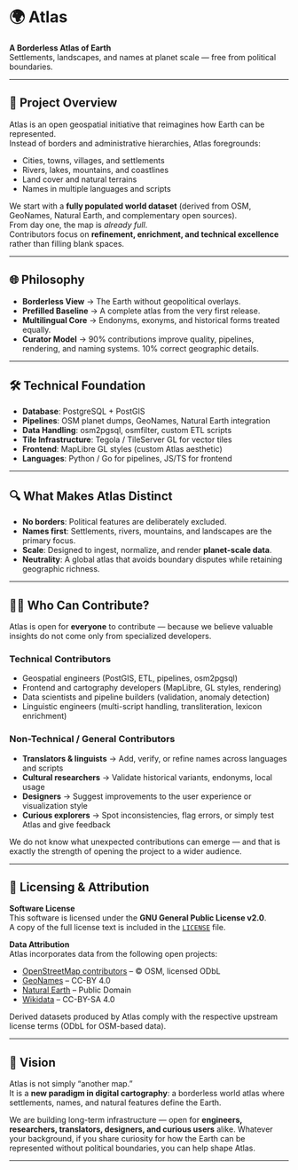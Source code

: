 # 🌍 Atlas  

**A Borderless Atlas of Earth**  
Settlements, landscapes, and names at planet scale — free from political boundaries.  

---

## 📖 Project Overview  
Atlas is an open geospatial initiative that reimagines how Earth can be represented.  
Instead of borders and administrative hierarchies, Atlas foregrounds:  

- Cities, towns, villages, and settlements  
- Rivers, lakes, mountains, and coastlines  
- Land cover and natural terrains  
- Names in multiple languages and scripts  

We start with a **fully populated world dataset** (derived from OSM, GeoNames, Natural Earth, and complementary open sources).  
From day one, the map is *already full*.  
Contributors focus on **refinement, enrichment, and technical excellence** rather than filling blank spaces.  

---

## 🌐 Philosophy  
- **Borderless View** → The Earth without geopolitical overlays.  
- **Prefilled Baseline** → A complete atlas from the very first release.  
- **Multilingual Core** → Endonyms, exonyms, and historical forms treated equally.  
- **Curator Model** → 90% contributions improve quality, pipelines, rendering, and naming systems. 10% correct geographic details.  

---

## 🛠️ Technical Foundation  
- **Database**: PostgreSQL + PostGIS  
- **Pipelines**: OSM planet dumps, GeoNames, Natural Earth integration  
- **Data Handling**: osm2pgsql, osmfilter, custom ETL scripts  
- **Tile Infrastructure**: Tegola / TileServer GL for vector tiles  
- **Frontend**: MapLibre GL styles (custom Atlas aesthetic)  
- **Languages**: Python / Go for pipelines, JS/TS for frontend  

---

## 🔍 What Makes Atlas Distinct  
- **No borders**: Political features are deliberately excluded.  
- **Names first**: Settlements, rivers, mountains, and landscapes are the primary focus.  
- **Scale**: Designed to ingest, normalize, and render **planet-scale data**.  
- **Neutrality**: A global atlas that avoids boundary disputes while retaining geographic richness.  

---

## 👩‍💻 Who Can Contribute?  
Atlas is open for **everyone** to contribute — because we believe valuable insights do not come only from specialized developers.  

### Technical Contributors  
- Geospatial engineers (PostGIS, ETL, pipelines, osm2pgsql)  
- Frontend and cartography developers (MapLibre, GL styles, rendering)  
- Data scientists and pipeline builders (validation, anomaly detection)  
- Linguistic engineers (multi-script handling, transliteration, lexicon enrichment)  

### Non-Technical / General Contributors  
- **Translators & linguists** → Add, verify, or refine names across languages and scripts  
- **Cultural researchers** → Validate historical variants, endonyms, local usage  
- **Designers** → Suggest improvements to the user experience or visualization style  
- **Curious explorers** → Spot inconsistencies, flag errors, or simply test Atlas and give feedback  

We do not know what unexpected contributions can emerge — and that is exactly the strength of opening the project to a wider audience.  

---

## 📜 Licensing & Attribution  

**Software License**  
This software is licensed under the **GNU General Public License v2.0**.  
A copy of the full license text is included in the [`LICENSE`](LICENSE) file.  

**Data Attribution**  
Atlas incorporates data from the following open projects:  
- [OpenStreetMap contributors](https://www.openstreetmap.org) – © OSM, licensed ODbL  
- [GeoNames](https://www.geonames.org) – CC-BY 4.0  
- [Natural Earth](https://www.naturalearthdata.com) – Public Domain  
- [Wikidata](https://www.wikidata.org) – CC-BY-SA 4.0  

Derived datasets produced by Atlas comply with the respective upstream license terms (ODbL for OSM-based data).  

---

## 🌟 Vision  
Atlas is not simply “another map.”  
It is a **new paradigm in digital cartography**: a borderless world atlas where settlements, names, and natural features define the Earth.  

We are building long-term infrastructure — open for **engineers, researchers, translators, designers, and curious users** alike. Whatever your background, if you share curiosity for how the Earth can be represented without political boundaries, you can help shape Atlas.  

---
